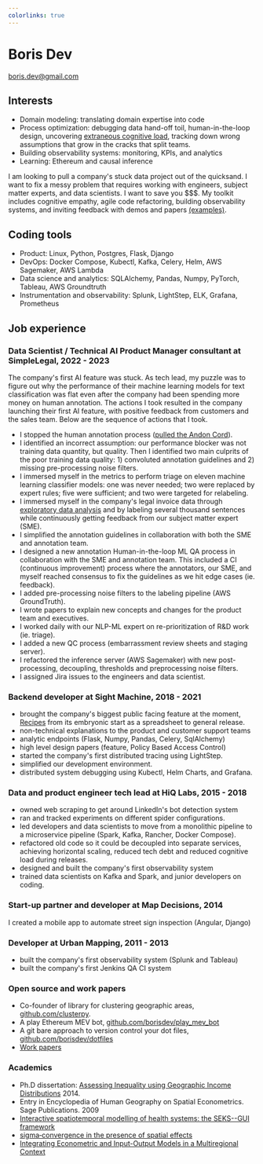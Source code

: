 ```yaml
---
colorlinks: true
---
```


# Boris Dev

boris.dev@gmail.com

## Interests

- Domain modeling: translating domain expertise into code
- Process optimization: debugging data hand-off toil, human-in-the-loop design, uncovering [extraneous cognitive load](https://en.wikipedia.org/wiki/Cognitive_load#Extraneous), tracking down wrong assumptions that grow in the cracks that split teams.
- Building observability systems: monitoring, KPIs, and analytics
- Learning: Ethereum and causal inference 


I am looking to pull a company's stuck data project out of the quicksand. I
want to fix a messy problem that requires working with engineers, subject
matter experts, and data scientists. I want to save you $$$. My toolkit
includes cognitive empathy, agile code refactoring, building observability
systems, and inviting feedback with demos and papers
[(examples)](https://docs.google.com/document/d/1pMID97O4hHkK8ok7cwLH4Y4KpsgQSPUAXtYrscwcyb4/view).


## Coding tools

-   Product: Linux, Python, Postgres, Flask, Django
-   DevOps: Docker Compose, Kubectl, Kafka, Celery, Helm, AWS Sagemaker, AWS Lambda
-   Data science and analytics: SQLAlchemy, Pandas, Numpy, PyTorch, Tableau, AWS Groundtruth
-   Instrumentation and observability: Splunk, LightStep, ELK, Grafana, Prometheus

## Job experience

### Data Scientist / Technical AI Product Manager consultant at SimpleLegal, 2022 - 2023

The company's first AI feature was stuck. As tech lead, my puzzle was to
figure out why the performance of their machine learning models for text
classification was flat even after the company had been spending more
money on human annotation. The actions I took resulted in the company
launching their first AI feature, with positive feedback from customers
and the sales team. Below are the sequence of actions that I took.

-   I stopped the human annotation process ([pulled the Andon
    Cord](https://medium.com/@jjruescas/to-improve-pull-the-cord-ec309fa9d701#:~:text=%E2%80%9CAndon%20Cord%E2%80%9D%20is%20a%20principle,stops%20to%20get%20them%20fixed.)).
-   I identified an incorrect assumption: our performance blocker was
    not training data quantity, but quality. Then I identified two main
    culprits of the poor training data quality: 1) convoluted annotation
    guidelines and 2) missing pre-processing noise filters.
-   I immersed myself in the metrics to perform triage on eleven machine
    learning classifier models: one was never needed; two were replaced
    by expert rules; five were sufficient; and two were targeted for
    relabeling.
-   I immersed myself in the company's legal invoice data through
    [exploratory data
    analysis](https://hbr.org/2018/12/what-great-data-analysts-do-and-why-every-organization-needs-them)
    and by labeling several thousand sentences while continuously
    getting feedback from our subject matter expert (SME).
-   I simplified the annotation guidelines in collaboration with both
    the SME and annotation team.
-   I designed a new annotation Human-in-the-loop ML QA process in
    collaboration with the SME and annotation team. This included a CI
    (continuous improvement) process where the annotators, our SME, and
    myself reached consensus to fix the guidelines as we hit edge cases
    (ie. feedback).
-   I added pre-processing noise filters to the labeling pipeline (AWS
    GroundTruth).
-   I wrote papers to explain new concepts and changes for the product
    team and executives.
-   I worked daily with our NLP-ML expert on re-prioritization of R&D
    work (ie. triage).
-   I added a new QC process (embarrassment review sheets and staging
    server).
-   I refactored the inference server (AWS Sagemaker) with new
    post-processing, decoupling, thresholds and preprocessing noise
    filters.
-   I assigned Jira issues to the engineers and data scientist. 

### Backend developer at Sight Machine, 2018 - 2021

- brought the company's biggest public facing
feature at the moment,
[Recipes](https://sightmachine.com/blog/manufacturing-dynamic-recipes/)
from its embryonic start as a spreadsheet to general release.
- non-technical explanations to the product and customer support teams
- analytic endpoints (Flask, Numpy, Pandas, Celery,
SqlAlchemy)
- high level design papers (feature, Policy Based Access Control)
- started the company's first distributed tracing using LightStep.
- simplified our development environment. 
- distributed system debugging using Kubectl, Helm Charts, and Grafana.

### Data and product engineer tech lead at HiQ Labs, 2015 - 2018

- owned web scraping to get around LinkedIn's bot detection system 
- ran and tracked experiments on different spider configurations.
- led developers and data scientists to move from a monolithic pipeline to a microservice pipeline (Spark,
Kafka, Rancher, Docker Compose).
- refactored old code so it could be decoupled into separate services, achieving
horizontal scaling, reduced tech debt and reduced cognitive load during
releases. 
- designed and built the company's first observability system
- trained data scientists on Kafka and Spark, and junior developers on coding.

### Start-up partner and developer at Map Decisions, 2014

I created a mobile app to automate street sign inspection (Angular,
Django)

### Developer at Urban Mapping, 2011 - 2013

- built the company's first observability system (Splunk and Tableau)
- built the company's first Jenkins QA CI system

### Open source and work papers

-   Co-founder of library for clustering geographic areas,
    [github.com/clusterpy](https://github.com/clusterpy/clusterpy).
-   A play Ethereum MEV bot,
    [github.com/borisdev/play_mev_bot](https://github.com/borisdev/play_mev_bot)
-   A git bare approach to version control your dot files,
    [github.com/borisdev/dotfiles](https://github.com/borisdev/dotfiles/blob/master/README.md)
-   [Work
    papers](https://docs.google.com/document/d/1pMID97O4hHkK8ok7cwLH4Y4KpsgQSPUAXtYrscwcyb4/edit)

### Academics

-   Ph.D dissertation: [Assessing Inequality using Geographic Income
    Distributions](https://drive.google.com/file/d/0B3VpcoC5o49ZSzZXbnY3U0VJY2d6dWRETzh1S2Y5ZGNXRGtZ/view?pli=1&resourcekey=0-KJJYhy3nBjKMK5RSVvOisw) 2014.
-   Entry in Encyclopedia of Human Geography on Spatial Econometrics.
    Sage Publications. 2009
-   [Interactive spatiotemporal modelling of health systems: the
    SEKS--GUI
    framework](https://link.springer.com/article/10.1007/s00477-007-0135-0)
-   [sigma‐convergence in the presence of spatial
    effects](https://rsaiconnect.onlinelibrary.wiley.com/doi/abs/10.1111/j.1435-5957.2006.00083.x)
-   [Integrating Econometric and Input-Output Models in a Multiregional
    Context](https://onlinelibrary.wiley.com/doi/abs/10.1111/j.1468-2257.1997.tb00771.x)
